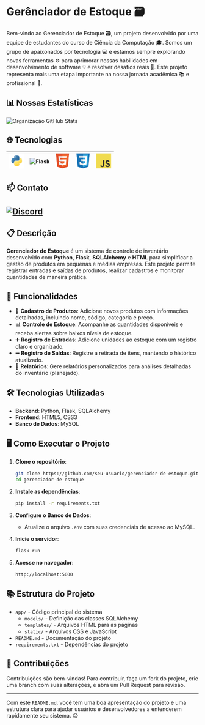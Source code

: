 # Gerênciador de Estoque 🗃️

Bem-vindo ao Gerenciador de Estoque 🗃️, um projeto desenvolvido por uma equipe de estudantes do curso de Ciência da Computação 🎓. Somos um grupo de apaixonados por tecnologia 💻 e estamos sempre explorando novas ferramentas ⚙️ para aprimorar nossas habilidades em desenvolvimento de software 💡 e resolver desafios reais 💪. Este projeto representa mais uma etapa importante na nossa jornada acadêmica 📚 e profissional 🚀.

## 📊 Nossas Estatísticas

![Organização GitHub Stats](https://github-readme-stats.vercel.app/api?username=Gerenciador-de-Estoque&repo=nome-do-repositorio&show_icons=true&theme=react&count_private=true)

## 🌐 Tecnologias
| <img title="Python" alt="Python" width="40px" src="https://raw.githubusercontent.com/github/explore/master/topics/python/python.png"> | <img title="Flask" alt="Flask" width="40px" src="https://img.icons8.com/ios-filled/FFFFFF/flask.png"> | <img title="HTML" alt="HTML" width="40px" src="https://raw.githubusercontent.com/devicons/devicon/master/icons/html5/html5-original.svg"> | <img title="CSS" alt="CSS" width="40px" src="https://raw.githubusercontent.com/devicons/devicon/master/icons/css3/css3-original.svg"> | <img title="JavaScript" alt="JavaScript" width="40px" src="https://raw.githubusercontent.com/devicons/devicon/master/icons/javascript/javascript-original.svg"> |
|--|--|--|--|--|

## 📫 Contato
[![Discord](https://img.shields.io/badge/Discord-7289DA?style=for-the-badge&logo=discord&logoColor=white)](https://discord.com/users/seuperfil)
---

## 📋 Descrição

**Gerenciador de Estoque** é um sistema de controle de inventário desenvolvido com **Python**, **Flask**, **SQLAlchemy** e **HTML** para simplificar a gestão de produtos em pequenas e médias empresas. Este projeto permite registrar entradas e saídas de produtos, realizar cadastros e monitorar quantidades de maneira prática.

## 🚀 Funcionalidades

- 📝 **Cadastro de Produtos**: Adicione novos produtos com informações detalhadas, incluindo nome, código, categoria e preço.
- 📊 **Controle de Estoque**: Acompanhe as quantidades disponíveis e receba alertas sobre baixos níveis de estoque.
- ➕ **Registro de Entradas**: Adicione unidades ao estoque com um registro claro e organizado.
- ➖ **Registro de Saídas**: Registre a retirada de itens, mantendo o histórico atualizado.
- 📑 **Relatórios**: Gere relatórios personalizados para análises detalhadas do inventário (planejado).

## 🛠️ Tecnologias Utilizadas

- **Backend**: Python, Flask, SQLAlchemy
- **Frontend**: HTML5, CSS3
- **Banco de Dados**: MySQL

## 🖥️ Como Executar o Projeto

1. **Clone o repositório**:
   ```bash
   git clone https://github.com/seu-usuario/gerenciador-de-estoque.git
   cd gerenciador-de-estoque
   ```

2. **Instale as dependências**:
   ```bash
   pip install -r requirements.txt
   ```

3. **Configure o Banco de Dados**:
   - Atualize o arquivo `.env` com suas credenciais de acesso ao MySQL.

4. **Inicie o servidor**:
   ```bash
   flask run
   ```

5. **Acesse no navegador**:
   ```
   http://localhost:5000
   ```

## 📚 Estrutura do Projeto

- `app/` - Código principal do sistema
  - `models/` - Definição das classes SQLAlchemy
  - `templates/` - Arquivos HTML para as páginas
  - `static/` - Arquivos CSS e JavaScript
- `README.md` - Documentação do projeto
- `requirements.txt` - Dependências do projeto

## 👥 Contribuições

Contribuições são bem-vindas! Para contribuir, faça um fork do projeto, crie uma branch com suas alterações, e abra um Pull Request para revisão.

---

Com este `README.md`, você tem uma boa apresentação do projeto e uma estrutura clara para ajudar usuários e desenvolvedores a entenderem rapidamente seu sistema. 😊
